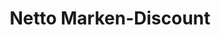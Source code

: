 ---
title: "Netto Marken-Discount"
url: /erfurt/netto-marken-discount-erfurter-allee/
shop: Supermarkt
---